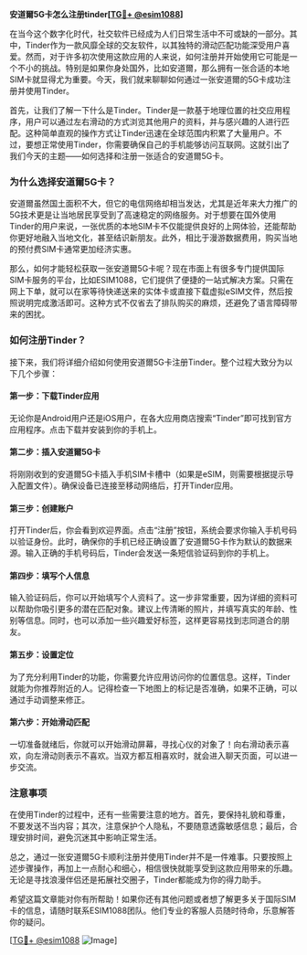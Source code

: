 **安道爾5G卡怎么注册tinder[[TG💪+ @esim1088](https://t.me/s/esim1088)]**

在当今这个数字化时代，社交软件已经成为人们日常生活中不可或缺的一部分。其中，Tinder作为一款风靡全球的交友软件，以其独特的滑动匹配功能深受用户喜爱。然而，对于许多初次使用这款应用的人来说，如何注册并开始使用它可能是一个不小的挑战。特别是如果你身处国外，比如安道爾，那么拥有一张合适的本地SIM卡就显得尤为重要。今天，我们就来聊聊如何通过一张安道爾的5G卡成功注册并使用Tinder。

首先，让我们了解一下什么是Tinder。Tinder是一款基于地理位置的社交应用程序，用户可以通过左右滑动的方式浏览其他用户的资料，并与感兴趣的人进行匹配。这种简单直观的操作方式让Tinder迅速在全球范围内积累了大量用户。不过，要想正常使用Tinder，你需要确保自己的手机能够访问互联网。这就引出了我们今天的主题——如何选择和注册一张适合的安道爾5G卡。

### 为什么选择安道爾5G卡？

安道爾虽然国土面积不大，但它的电信网络却相当发达，尤其是近年来大力推广的5G技术更是让当地居民享受到了高速稳定的网络服务。对于想要在国外使用Tinder的用户来说，一张优质的本地SIM卡不仅能提供良好的上网体验，还能帮助你更好地融入当地文化，甚至结识新朋友。此外，相比于漫游数据费用，购买当地的预付费SIM卡通常更加经济实惠。

那么，如何才能轻松获取一张安道爾5G卡呢？现在市面上有很多专门提供国际SIM卡服务的平台，比如ESIM1088，它们提供了便捷的一站式解决方案。只需在网上下单，就可以在家等待快递送来的实体卡或直接下载虚拟eSIM文件，然后按照说明完成激活即可。这种方式不仅省去了排队购买的麻烦，还避免了语言障碍带来的困扰。

### 如何注册Tinder？

接下来，我们将详细介绍如何使用安道爾5G卡注册Tinder。整个过程大致分为以下几个步骤：

#### 第一步：下载Tinder应用

无论你是Android用户还是iOS用户，在各大应用商店搜索“Tinder”即可找到官方应用程序。点击下载并安装到你的手机上。

#### 第二步：插入安道爾5G卡

将刚刚收到的安道爾5G卡插入手机SIM卡槽中（如果是eSIM，则需要根据提示导入配置文件）。确保设备已连接至移动网络后，打开Tinder应用。

#### 第三步：创建账户

打开Tinder后，你会看到欢迎界面。点击“注册”按钮，系统会要求你输入手机号码以验证身份。此时，确保你的手机已经正确设置了安道爾5G卡作为默认的数据来源。输入正确的手机号码后，Tinder会发送一条短信验证码到你的手机上。

#### 第四步：填写个人信息

输入验证码后，你可以开始填写个人资料了。这一步非常重要，因为详细的资料可以帮助你吸引更多的潜在匹配对象。建议上传清晰的照片，并填写真实的年龄、性别等信息。同时，也可以添加一些兴趣爱好标签，这样更容易找到志同道合的朋友。

#### 第五步：设置定位

为了充分利用Tinder的功能，你需要允许应用访问你的位置信息。这样，Tinder就能为你推荐附近的人。记得检查一下地图上的标记是否准确，如果不正确，可以通过手动调整来修正。

#### 第六步：开始滑动匹配

一切准备就绪后，你就可以开始滑动屏幕，寻找心仪的对象了！向右滑动表示喜欢，向左滑动则表示不喜欢。当双方都互相喜欢时，就会进入聊天页面，可以进一步交流。

### 注意事项

在使用Tinder的过程中，还有一些需要注意的地方。首先，要保持礼貌和尊重，不要发送不当内容；其次，注意保护个人隐私，不要随意透露敏感信息；最后，合理安排时间，避免沉迷其中影响正常生活。

总之，通过一张安道爾5G卡顺利注册并使用Tinder并不是一件难事。只要按照上述步骤操作，再加上一点耐心和细心，相信很快就能享受到这款应用带来的乐趣。无论是寻找浪漫伴侣还是拓展社交圈子，Tinder都能成为你的得力助手。

希望这篇文章能对你有所帮助！如果你还有其他问题或者想了解更多关于国际SIM卡的信息，请随时联系ESIM1088团队。他们专业的客服人员随时待命，乐意解答你的疑问。

[[TG💪+ @esim1088](https://t.me/s/esim1088) ![Image](https://i.postimg.cc/4NQfJmqS/Snipaste-2025-05-13-00-14-12.png)]